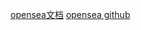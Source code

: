 [opensea文档](https://docs.opensea.io/docs/1-structuring-your-smart-contract)
[opensea github](https://github.com/ProjectOpenSea/opensea-creatures)